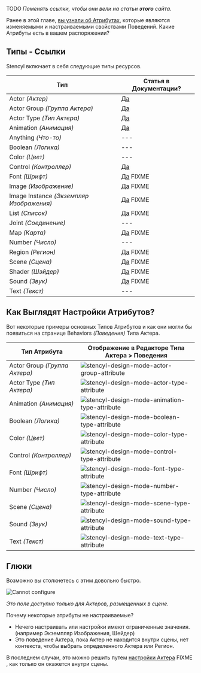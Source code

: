 TODO *Поменять ссылки, чтобы они вели на статьи **этого** сайта.*

Ранее в этой главе, [вы узнали об Атрибутах](docs/logic/attributes), которые являются изменяемыми и настраиваемыми свойствами Поведений. Какие Атрибуты есть в вашем распоряжении?

## Типы - Ссылки

Stencyl включает в себя следующие типы ресурсов.

Тип | Статья в Документации?
--- | ---
Actor *(Актер)* | [Да](docs/actors/actors)
Actor Group *(Группа Актера)* | [Да](docs/actors/collisions_groups)
Actor Type *(Тип Актера)* | [Да](docs/actors/actors)
Animation *(Анимация)* | [Да](docs/actors/animations)
Anything *(Что-то)* | ---
Boolean *(Логика)* | ---
Color *(Цвет)* | ---
Control *(Контроллер)* | [Да](docs/actors/controls)
Font *(Шрифт)* | [Да](http://www.stencyl.com/help/view/font-editor/) FIXME
Image *(Изображение)* | [Да](http://www.stencyl.com/help/view/image-api) FIXME
Image Instance *(Экземпляр Изображения)* | [Да](http://www.stencyl.com/help/view/image-api) FIXME
List *(Список)* | [Да](http://www.stencyl.com/help/view/lists/) FIXME
Joint *(Соединение)* | ---
Map *(Карта)* | [Да](http://www.stencyl.com/help/view/maps/) FIXME
Number *(Число)* | ---
Region *(Регион)* | [Да](http://www.stencyl.com/help/view/regions/) FIXME
Scene *(Сцена)* | [Да](http://www.stencyl.com/help/view/scene-basics/) FIXME
Shader *(Шэйдер)* | [Да](http://www.stencyl.com/help/view/shaders/) FIXME
Sound *(Звук)* | [Да](http://www.stencyl.com/help/view/playing-sounds-and-music/) FIXME
Text *(Текст)* | ---

## Как Выглядят Настройки Атрибутов?

Вот некоторые примеры основных Типов Атрибутов и как они могли бы появиться на странице Behaviors *(Поведения)* Типа Актера.

Тип Атрибута | Отображение в Редакторе Типа Актера > Поведения
--- | ---
Actor Group *(Группа Актера)* | ![stencyl-design-mode-actor-group-attribute](http://static.stencyl.com/pedia2/ch2/types/image00.png)
Actor Type *(Тип Актера)* | ![stencyl-design-mode-actor-type-attribute](http://static.stencyl.com/pedia2/ch2/types/image03.png)
Animation *(Анимация)* | ![stencyl-design-mode-animation-type-attribute](http://static.stencyl.com/pedia2/ch2/types/image01.png)
Boolean *(Логика)* | ![stencyl-design-mode-boolean-type-attribute](http://static.stencyl.com/pedia2/ch2/types/image04.png)
Color *(Цвет)* | ![stencyl-design-mode-color-type-attribute](http://static.stencyl.com/pedia2/ch2/types/image07.png)
Control *(Контроллер)* | ![stencyl-design-mode-control-type-attribute](http://static.stencyl.com/pedia2/ch2/types/image11.png)
Font *(Шрифт)* | ![stencyl-design-mode-font-type-attribute](http://static.stencyl.com/help/images/Font-Attribute-Pic.png)
Number *(Число)* | ![stencyl-design-mode-number-type-attribute](http://static.stencyl.com/pedia2/ch2/types/image05.png)
Scene *(Сцена)* | ![stencyl-design-mode-scene-type-attribute](http://static.stencyl.com/pedia2/ch2/types/image02.png)
Sound *(Звук)* | ![stencyl-design-mode-sound-type-attribute](http://static.stencyl.com/pedia2/ch2/types/image10.png)
Text *(Текст)* | ![stencyl-design-mode-text-type-attribute](http://static.stencyl.com/pedia2/ch2/types/image06.png)

## Глюки

Возможно вы столкнетесь с этим довольно быстро.

![Cannot configure](http://static.stencyl.com/pedia2/ch4/customize/image05.png)

*Это поле доступно только для Актеров, размещенных в сцене.*

Почему некоторые атрибуты не настраиваемые?

* Нечего настраивать или настройки имеют ограниченные значения. (например Экземпляр Изображения, Шейдер)
* Это поведение Актера, пока Актер не находится внутри сцены, нет контекста, чтобы выбрать определенного Актера или Регион.

В последнем случаи, это можно решить путем [настройки Актера](http://www.stencyl.com/help/viewArticle/117/) FIXME , как только он окажется внутри сцены.

